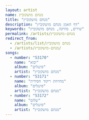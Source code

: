 ```yaml
---
layout: artist
name: מנחם מושקוביץ
title: "מנחם מושקוביץ"
description: "דף האמן מנחם מושקוביץ"
keywords: "שירים, מוזיקה, מנחם מושקוביץ"
permalink: /artists/מנחם-מושקוביץ
redirect_from:
  - /artists/list/מנחם מושקוביץ
  - /artists/מנחם-מושקוביץ/
songs:
  - number: "53170"
    name: "יבוא"
    album: "סינגלים"
    artist: "מנחם מושקוביץ"
  - number: "53171"
    name: "מחרוזת ריקוד חסידית"
    album: "סינגלים"
    artist: "מנחם מושקוביץ"
  - number: "53172"
    name: "שלום"
    album: "סינגלים"
    artist: "מנחם מושקוביץ"
---
```

